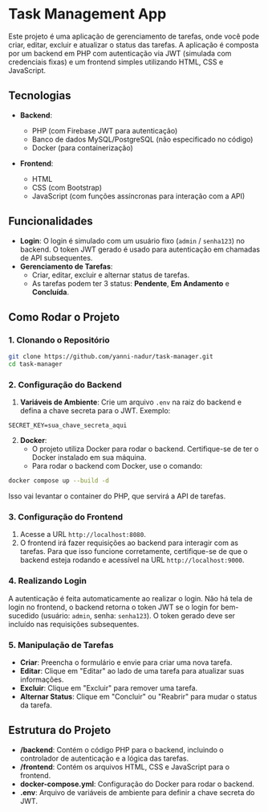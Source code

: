 
# Task Management App

Este projeto é uma aplicação de gerenciamento de tarefas, onde você pode criar, editar, excluir e atualizar o status das tarefas. A aplicação é composta por um backend em PHP com autenticação via JWT (simulada com credenciais fixas) e um frontend simples utilizando HTML, CSS e JavaScript.

## Tecnologias

- **Backend**:
  - PHP (com Firebase JWT para autenticação)
  - Banco de dados MySQL/PostgreSQL (não especificado no código)
  - Docker (para containerização)

- **Frontend**:
  - HTML
  - CSS (com Bootstrap)
  - JavaScript (com funções assíncronas para interação com a API)

## Funcionalidades

- **Login**: O login é simulado com um usuário fixo (`admin` / `senha123`) no backend. O token JWT gerado é usado para autenticação em chamadas de API subsequentes.
- **Gerenciamento de Tarefas**:
  - Criar, editar, excluir e alternar status de tarefas.
  - As tarefas podem ter 3 status: **Pendente**, **Em Andamento** e **Concluída**.

## Como Rodar o Projeto

### 1. Clonando o Repositório

```bash
git clone https://github.com/yanni-nadur/task-manager.git
cd task-manager
```

### 2. Configuração do Backend

1. **Variáveis de Ambiente**: Crie um arquivo `.env` na raiz do backend e defina a chave secreta para o JWT. Exemplo:

```env
SECRET_KEY=sua_chave_secreta_aqui
```

2. **Docker**:
   - O projeto utiliza Docker para rodar o backend. Certifique-se de ter o Docker instalado em sua máquina.
   - Para rodar o backend com Docker, use o comando:

```bash
docker compose up --build -d
```

Isso vai levantar o container do PHP, que servirá a API de tarefas.

### 3. Configuração do Frontend

1. Acesse a URL `http://localhost:8080`.
2. O frontend irá fazer requisições ao backend para interagir com as tarefas. Para que isso funcione corretamente, certifique-se de que o backend esteja rodando e acessível na URL `http://localhost:9000`.

### 4. Realizando Login

A autenticação é feita automaticamente ao realizar o login. Não há tela de login no frontend, o backend retorna o token JWT se o login for bem-sucedido (usuário: `admin`, senha: `senha123`). O token gerado deve ser incluído nas requisições subsequentes.

### 5. Manipulação de Tarefas

- **Criar**: Preencha o formulário e envie para criar uma nova tarefa.
- **Editar**: Clique em "Editar" ao lado de uma tarefa para atualizar suas informações.
- **Excluir**: Clique em "Excluir" para remover uma tarefa.
- **Alternar Status**: Clique em "Concluir" ou "Reabrir" para mudar o status da tarefa.

## Estrutura do Projeto

- **/backend**: Contém o código PHP para o backend, incluindo o controlador de autenticação e a lógica das tarefas.
- **/frontend**: Contém os arquivos HTML, CSS e JavaScript para o frontend.
- **docker-compose.yml**: Configuração do Docker para rodar o backend.
- **.env**: Arquivo de variáveis de ambiente para definir a chave secreta do JWT.

